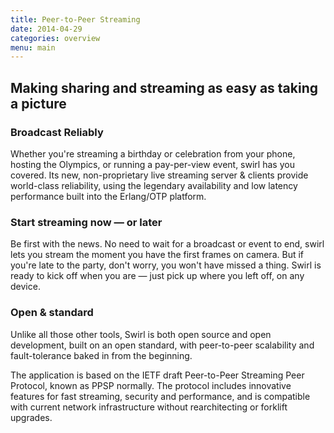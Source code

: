 ```yaml
---
title: Peer-to-Peer Streaming
date: 2014-04-29
categories: overview
menu: main
---
```


## Making sharing and streaming as easy as taking a picture

### Broadcast Reliably

Whether you're streaming a birthday or celebration from your phone, hosting the
Olympics, or running a pay-per-view event, swirl has you covered. Its new,
non-proprietary live streaming server & clients provide world-class reliability,
using the legendary availability and low latency performance built into the
Erlang/OTP platform.

### Start streaming now — or later

Be first with the news. No need to wait for a broadcast or event to end, swirl
lets you stream the moment you have the first frames on camera. But if you're
late to the party, don't worry, you won't have missed a thing. Swirl is ready to
kick off when you are — just pick up where you left off, on any device.

### Open & standard

Unlike all those other tools, Swirl is both open source and open development,
built on an open standard, with peer-to-peer scalability and fault-tolerance
baked in from the beginning.

The application is based on the IETF draft Peer-to-Peer Streaming Peer Protocol,
known as PPSP normally. The protocol includes innovative features for fast
streaming, security and performance, and is compatible with current network
infrastructure without rearchitecting or forklift upgrades.
